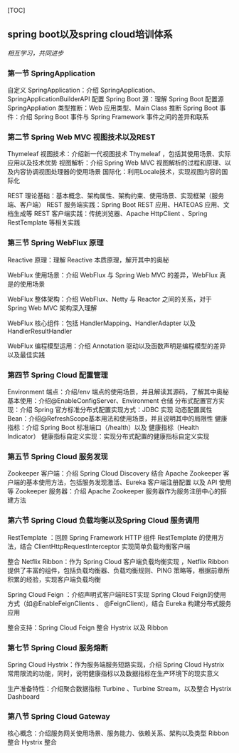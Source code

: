[TOC]

## spring boot以及spring cloud培训体系

*相互学习，共同进步*

### 第一节 SpringApplication

自定义 SpringApplication：介绍 SpringApplication、 SpringApplicationBuilderAPI 
配置 Spring Boot 源：理解 Spring Boot 配置源
SpringAppliation 类型推断：Web 应用类型、Main Class 推断
Spring Boot 事件：介绍 Spring Boot 事件与 Spring Framework 事件之间的差异和联系

### 第二节 Spring Web MVC 视图技术以及REST

Thymeleaf 视图技术：介绍新一代视图技术 Thymeleaf ，包括其使用场景、实际应用以及技术优势
视图解析：介绍 Spring Web MVC 视图解析的过程和原理、以及内容协调视图处理器的使用场景
国际化：利用Locale技术，实现视图内容的国际化

REST 理论基础：基本概念、架构属性、架构约束、使用场景、实现框架（服务端、客户端）
REST 服务端实践：Spring Boot REST 应用、HATEOAS 应用、文档生成等
REST 客户端实践：传统浏览器、Apache HttpClient 、Spring RestTemplate 等相关实践

### 第三节 Spring WebFlux 原理

Reactive 原理：理解 Reactive 本质原理，解开其中的奥秘

WebFlux 使用场景：介绍 WebFlux 与 Spring Web MVC 的差异，WebFlux 真是的使用场景

WebFlux 整体架构：介绍 WebFlux、Netty 与 Reactor 之间的关系，对于 Spring Web MVC 架构深入理解


WebFlux 核心组件：包括 HandlerMapping、HandlerAdapter 以及 HandlerResultHandler

WebFlux 编程模型运用：介绍 Annotation 驱动以及函数声明是编程模型的差异以及最佳实践

### 第四节 Spring Cloud 配置管理

Environment 端点：介绍/env 端点的使用场景，并且解读其源码，了解其中奥秘
基本使用：介绍@EnableConfigServer、Environment 仓储
分布式配置官方实现：介绍 Spring 官方标准分布式配置实现方式：JDBC 实现
动态配置属性 Bean：介绍@RefreshScope基本用法和使用场景，并且说明其中的局限性
健康指标：介绍 Spring Boot 标准端口（/health）以及 健康指标（Health Indicator）
健康指标自定义实现：实现分布式配置的健康指标自定义实现

### 第五节 Spring Cloud 服务发现

Zookeeper 客户端：介绍 Spring Cloud Discovery 结合 Apache Zookeeper 客户端的基本使用方法，包括服务发现激活、Eureka 客户端注册配置 以及 API 使用等
Zookeeper 服务器：介绍 Apache Zookeeper 服务器作为服务注册中心的搭建方法

### 第六节 Spring Cloud 负载均衡以及Spring Cloud 服务调用

RestTemplate ：回顾 Spring Framework HTTP 组件 RestTemplate 的使用方法，结合 ClientHttpRequestInterceptor 实现简单负载均衡客户端

整合 Netflix Ribbon：作为 Spring Cloud 客户端负载均衡实现 ，Netflix Ribbon 提供了丰富的组件，包括负载均衡器、负载均衡规则、PING 策略等，根据前章所积累的经验，实现客户端负载均衡

Spring Cloud Feign ：介绍声明式客户端REST实现 Spring Cloud Feign的使用方式（如@EnableFeignClients 、 @FeignClient)，结合 Eureka 构建分布式服务应用

整合支持：Spring Cloud Feign 整合 Hystrix 以及 Ribbon

### 第七节 Spring Cloud 服务熔断

Spring Cloud Hystrix：作为服务端服务短路实现，介绍 Spring Cloud Hystrix 常用限流的功能，同时，说明健康指标以及数据指标在生产环境下的现实意义

生产准备特性：介绍聚合数据指标 Turbine 、Turbine Stream，以及整合 Hystrix Dashboard

### 第八节 Spring Cloud Gateway

核心概念：介绍服务网关使用场景、服务能力、依赖关系、架构以及类型
Ribbon 整合
Hystrix 整合

